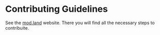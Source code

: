 # Contributing Guidelines

See the [mod.land] website. There you will find all the necessary steps to
contribuite.

[mod.land]: https://mod.land
